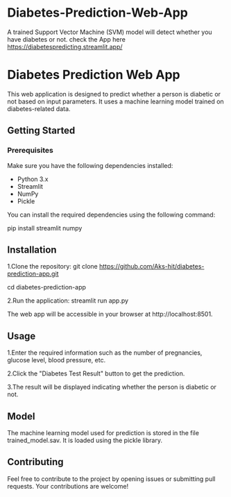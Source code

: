 # Diabetes-Prediction-Web-App
A trained Support Vector Machine (SVM)  model will detect whether you have diabetes or not.
check the App here https://diabetespredicting.streamlit.app/
# Diabetes Prediction Web App

This web application is designed to predict whether a person is diabetic or not based on input parameters. It uses a machine learning model trained on diabetes-related data.

## Getting Started

### Prerequisites

Make sure you have the following dependencies installed:

- Python 3.x
- Streamlit
- NumPy
- Pickle

You can install the required dependencies using the following command:

pip install streamlit numpy

## Installation

1.Clone the repository:
  git clone https://github.com/Aks-hit/diabetes-prediction-app.git
  
  cd diabetes-prediction-app

2.Run the application:
  streamlit run app.py

The web app will be accessible in your browser at http://localhost:8501.

## Usage

1.Enter the required information such as the number of pregnancies, glucose level, blood pressure, etc.

2.Click the "Diabetes Test Result" button to get the prediction.

3.The result will be displayed indicating whether the person is diabetic or not.

## Model

  The machine learning model used for prediction is stored in the file trained_model.sav. It is loaded using the pickle library.

## Contributing

  Feel free to contribute to the project by opening issues or submitting pull requests. Your contributions are welcome!

